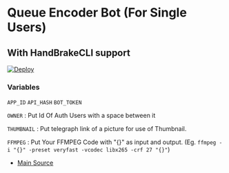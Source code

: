 # Queue Encoder Bot (For Single Users)

## With HandBrakeCLI support

[![Deploy](https://www.herokucdn.com/deploy/button.svg)](https://dashboard.heroku.com/new?button-url=https://github.com/Col-Serra/light-Queue-Enc/tree/main)

### Variables
`APP_ID` `API_HASH` `BOT_TOKEN`

`OWNER` : Put Id Of Auth Users with a space between it

`THUMBNAIL` : Put telegraph link of a picture for use of Thumbnail.

`FFMPEG` : Put Your FFMPEG Code with "{}" as input and output. (Eg. `ffmpeg -i "{}" -preset veryfast -vcodec libx265 -crf 27 "{}"`)

- [Main Source](https://github.com/1Danish-00/CompressorBot)

